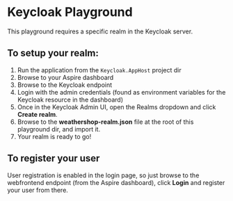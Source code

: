 # Keycloak Playground
This playground requires a specific realm in the Keycloak server.

## To setup your realm:
1. Run the application from the `Keycloak.AppHost` project dir
2. Browse to your Aspire dashboard
3. Browse to the Keycloak endpoint
4. Login with the admin credentials (found as environment variables for the Keycloak resource in the dashboard)
5. Once in the Keycloak Admin UI, open the Realms dropdown and click **Create realm**.
6. Browse to the **weathershop-realm.json** file at the root of this playground dir, and import it.
7. Your realm is ready to go!


## To register your user
User registration is enabled in the login page, so just browse to the webfrontend endpoint (from the Aspire dashboard), click **Login** and register your user from there.